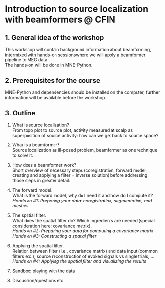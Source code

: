 # Introduction to source localization with beamformers @ CFIN


## 1. General idea of the workshop

This workshop will contain background information about beamforming, intermixed with hands-on sessionswhere we will apply a beamformer pipeline to MEG data. <br/>
The hands-on will be done in MNE-Python.


## 2. Prerequisites for the course

MNE-Python and dependencies should be installed on the computer, further information will be available before the workshop.



## 3. Outline

1. What is source localization? <br/> From topo plot to source plot, activity measured at scalp as superposition of source activity: how can we get back to source space?

2. What is a beamformer? <br/> Source localization as ill-posed problem, beamformer as one technique to solve it.

3. How does a beamformer work?  <br/> Short overview of necessary steps (coregistration, forward model, creating and applying a filter = inverse solution) before addressing those steps in greater detail.

4. The forward model. <br/> What is the forward model, why do I need it and how do I compute it? <br/> _Hands on #1: Preparing your data: coregistration, segmentation, and meshes_ <br/>

5. The spatial filter.  <br/> What does the spatial filter do? Which ingredients are needed (special consideration here: covariance matrix).  <br/> _Hands on #2: Preparing your data for computing a covariance matrix_  <br/>  _Hands on #3: Constructing a spatial filter_

6. Applying the spatial filter. <br/> Relation between filter (i.e., covariance matrix) and data input (common filters etc.), source reconstruction of evoked signals vs single trials, ...  <br/>
_Hands on #4: Applying the spatial filter and visualizing the results_

7. Sandbox: playing with the data

8. Discussion/questions etc. 
